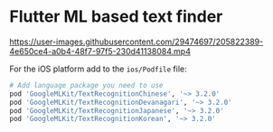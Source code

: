 # Flutter ML based text finder


https://user-images.githubusercontent.com/29474697/205822389-4e650ce4-a0b4-48f7-97f5-230d41138084.mp4



For the iOS platform add to the `ios/Podfile` file:

```ruby
# Add language package you need to use
pod 'GoogleMLKit/TextRecognitionChinese', '~> 3.2.0'
pod 'GoogleMLKit/TextRecognitionDevanagari', '~> 3.2.0'
pod 'GoogleMLKit/TextRecognitionJapanese', '~> 3.2.0'
pod 'GoogleMLKit/TextRecognitionKorean', '~> 3.2.0'
```
